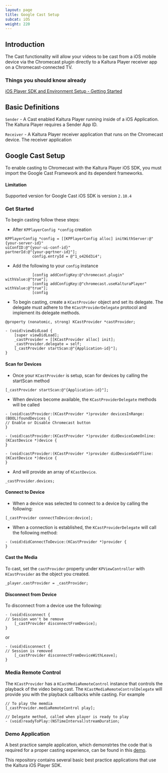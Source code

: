 ```yaml
---
layout: page
title: Google Cast Setup
subcat: iOS
weight: 220
---
```


## Introduction  

The Cast functionality will allow your videos to be cast from a iOS mobile device via the Chromecast plugin directly to a Kaltura Player receiver app on a Chromecast-connected TV.

### Things you should know already  

[iOS Player SDK and Environment Setup - Getting Started](https://vpaas.kaltura.com/documentation/05_Mobile-Video-Player-SDKs/iOS-Getting-Started.html)

## Basic Definitions

`Sender` - A Cast enabled Kaltura Player running inside of a iOS Application. The Kaltura Player requires a Sender App ID.

`Receiver` - A Kaltura Player receiver application that runs on the Chromecast device. The receiver application 

## Google Cast Setup  

To enable casting to Chromecast with the Kaltura Player iOS SDK, you must import the Google Cast Framework and its dependent frameworks.

#### Limitation  

Supported version for Google Cast iOS SDK is version `2.10.4`

### Get Started  

To begin casting follow these steps:

* After `KPPlayerConfig *config` creation 

```
KPPlayerConfig *config = [[KPPlayerConfig alloc] initWithServer:@"{your-server-id}"                                                           uiConfID:@"{your-ui-conf-id}"                                                                  partnerId:@"{your-pqrtner-id}"];
            config.entryId = @"1_o426d3i4";
```

* Add the following to your `config` instance

```
            [config addConfigKey:@"chromecast.plugin" withValue:@"true"];
            [config addConfigKey:@"chromecast.useKalturaPlayer" withValue:@"true"];
            [config             
```

* To begin casting, create a `KCastProvider` object and set its delegate. The delegate must adhere to the `KCastProviderDelegate` protocol and implement its delegate methods.

```
@property (nonatomic, strong) KCastProvider *castProvider;
```

```
- (void)viewDidLoad {
    [super viewDidLoad];
    _castProvider = [[KCastProvider alloc] init];
    _castProvider.delegate = self;
    [_castProvider startScan:@"{Application-id}"];
}
```

#### Scan for Devices

* Once your `KCastProvider` is setup, scan for devices by calling the startScan method

```
[_castProvider startScan:@"{Application-id}"];
```

* When devices become available, the `KCastProviderDelegate` methods will be called

```
- (void)castProvider:(KCastProvider *)provider devicesInRange:(BOOL)foundDevices {
// Enable or Disable Chromecast button 
}

- (void)castProvider:(KCastProvider *)provider didDeviceComeOnline:(KCastDevice *)device {   
}

- (void)castProvider:(KCastProvider *)provider didDeviceGoOffline:(KCastDevice *)device {
}
```

* And will provide an array of `KCastDevice`. 

```
_castProvider.devices;
```

#### Connect to Device

* When a device was selected to connect to a device by calling the following:

```
[_castProvider connectToDevice:device];
```

* When a connection is established, the `KCastProviderDelegate` will call the following method: 

```
- (void)didConnectToDevice:(KCastProvider *)provider {
}
```

#### Cast the Media

To cast, set the `castProvider` property under `KPViewController` with `KCastProvider` as the object you created.

```
_player.castProvider = _castProvider;
```

#### Disconnect from Device

To disconnect from a device use the following:

```
- (void)disconnect {
// Session won't be remove
    [_castProvider disconnectFromDevice];
}
```

or

```
- (void)disconnect {
// Session is removed
    [_castProvider disconnectFromDeviceWithLeave];
}
```


### Media Remote Control
The `KCastProvider` has a `KCastMediaRemoteControl` instance that controls the playback of the video being cast. The `KCastMediaRemoteControlDelegate` will provide you with the playback callbacks while casting.
For example

```
// To play the memdia
[_castProvider.mediaRemoteControl play];

// Delegate method, called when player is ready to play
- (void)readyToPlay:(NSTimeInterval)streamDuration;
```

### Demo Application

A best practice sample application, which demonstrtes the code that is required for a proper casting experience, can be found in this [demo](https://github.com/kaltura/player-sdk-demo-ios/tree/master/ovp/CCDemo). 

This repository contains several basic best practice applications that use the Kaltura iOS Player SDK.
